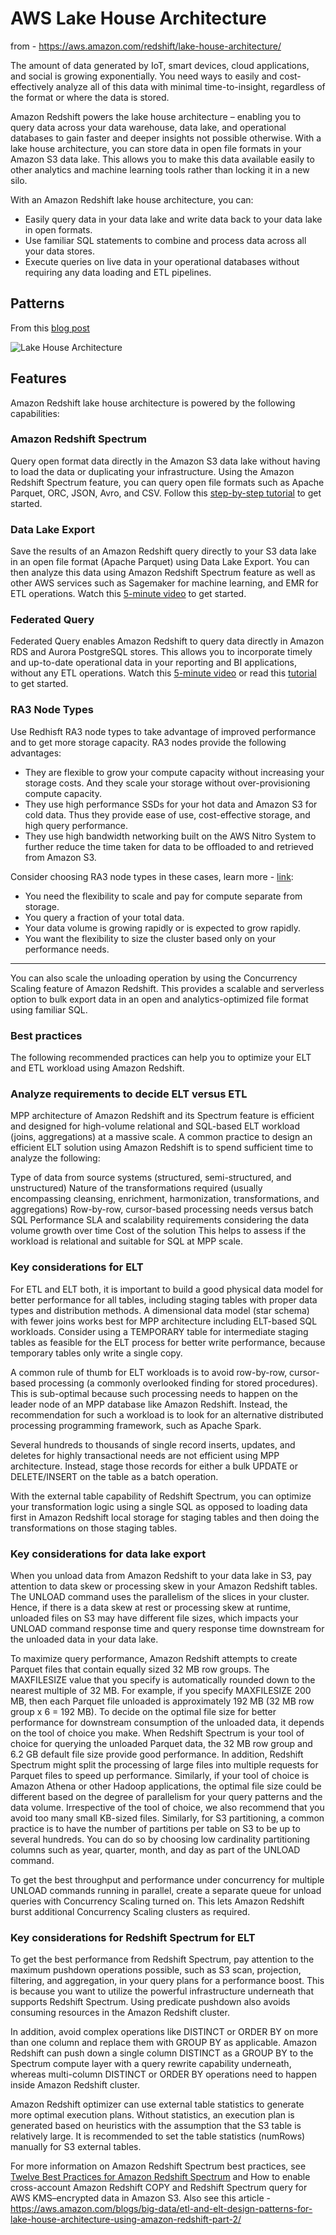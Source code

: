 # AWS Lake House Architecture

from - https://aws.amazon.com/redshift/lake-house-architecture/

The amount of data generated by IoT, smart devices, cloud applications, and social is growing exponentially. You need ways to easily and cost-effectively analyze all of this data with minimal time-to-insight, regardless of the format or where the data is stored.  

Amazon Redshift powers the lake house architecture – enabling you to query data across your data warehouse, data lake, and operational databases to gain faster and deeper insights not possible otherwise. With a lake house architecture, you can store data in open file formats in your Amazon S3 data lake. This allows you to make this data available easily to other analytics and machine learning tools rather than locking it in a new silo.  

With an Amazon Redshift lake house architecture, you can:  

- Easily query data in your data lake and write data back to your data lake in open formats.
- Use familiar SQL statements to combine and process data across all your data stores.
- Execute queries on live data in your operational databases without requiring any data loading and ETL pipelines.

## Patterns

From this [blog post](https://aws.amazon.com/blogs/big-data/etl-and-elt-design-patterns-for-lake-house-architecture-using-amazon-redshift-part-1/)

![Lake House Architecture](https://github.com/lynnlangit/Hello-AWS-Data-Services/blob/master/images/lake-house-arch.png)

## Features

Amazon Redshift lake house architecture is powered by the following capabilities:

### Amazon Redshift Spectrum
Query open format data directly in the Amazon S3 data lake without having to load the data or duplicating your infrastructure. Using the Amazon Redshift Spectrum feature, you can query open file formats such as Apache Parquet, ORC, JSON, Avro, and CSV. Follow this [step-by-step tutorial](https://docs.aws.amazon.com/redshift/latest/dg/c-getting-started-using-spectrum.html) to get started.

### Data Lake Export
Save the results of an Amazon Redshift query directly to your S3 data lake in an open file format (Apache Parquet) using Data Lake Export. You can then analyze this data using Amazon Redshift Spectrum feature as well as other AWS services such as Sagemaker for machine learning, and EMR for ETL operations. Watch this [5-minute video](https://www.youtube.com/watch?v=VXeQ8KcumGE) to get started.

### Federated Query
Federated Query enables Amazon Redshift to query data directly in Amazon RDS and Aurora PostgreSQL stores. This allows you to incorporate timely and up-to-date operational data in your reporting and BI applications, without any ETL operations. Watch this [5-minute video](https://youtu.be/Rt5ZjPBtFLo) or read this [tutorial](https://docs.aws.amazon.com/redshift/latest/dg/federated-overview.html) to get started.

### RA3 Node Types

Use Redhisft RA3 node types to take advantage of improved performance and to get more storage capacity. RA3 nodes provide the following advantages:
- They are flexible to grow your compute capacity without increasing your storage costs. And they scale your storage without over-provisioning compute capacity.
- They use high performance SSDs for your hot data and Amazon S3 for cold data. Thus they provide ease of use, cost-effective storage, and high query performance.
- They use high bandwidth networking built on the AWS Nitro System to further reduce the time taken for data to be offloaded to and retrieved from Amazon S3.

Consider choosing RA3 node types in these cases, learn more - [link](https://docs.aws.amazon.com/redshift/latest/mgmt/working-with-clusters.html#rs-ra3-node-types):

- You need the flexibility to scale and pay for compute separate from storage.
- You query a fraction of your total data.
- Your data volume is growing rapidly or is expected to grow rapidly.
- You want the flexibility to size the cluster based only on your performance needs.
---

You can also scale the unloading operation by using the Concurrency Scaling feature of Amazon Redshift. This provides a scalable and serverless option to bulk export data in an open and analytics-optimized file format using familiar SQL.

### Best practices
The following recommended practices can help you to optimize your ELT and ETL workload using Amazon Redshift.

### Analyze requirements to decide ELT versus ETL
MPP architecture of Amazon Redshift and its Spectrum feature is efficient and designed for high-volume relational and SQL-based ELT workload (joins, aggregations) at a massive scale. A common practice to design an efficient ELT solution using Amazon Redshift is to spend sufficient time to analyze the following:

Type of data from source systems (structured, semi-structured, and unstructured)
Nature of the transformations required (usually encompassing cleansing, enrichment, harmonization, transformations, and aggregations)
Row-by-row, cursor-based processing needs versus batch SQL
Performance SLA and scalability requirements considering the data volume growth over time
Cost of the solution
This helps to assess if the workload is relational and suitable for SQL at MPP scale.

### Key considerations for ELT
For ETL and ELT both, it is important to build a good physical data model for better performance for all tables, including staging tables with proper data types and distribution methods. A dimensional data model (star schema) with fewer joins works best for MPP architecture including ELT-based SQL workloads. Consider using a TEMPORARY table for intermediate staging tables as feasible for the ELT process for better write performance, because temporary tables only write a single copy.

A common rule of thumb for ELT workloads is to avoid row-by-row, cursor-based processing (a commonly overlooked finding for stored procedures). This is sub-optimal because such processing needs to happen on the leader node of an MPP database like Amazon Redshift. Instead, the recommendation for such a workload is to look for an alternative distributed processing programming framework, such as Apache Spark.

Several hundreds to thousands of single record inserts, updates, and deletes for highly transactional needs are not efficient using MPP architecture. Instead, stage those records for either a bulk UPDATE or DELETE/INSERT on the table as a batch operation.

With the external table capability of Redshift Spectrum, you can optimize your transformation logic using a single SQL as opposed to loading data first in Amazon Redshift local storage for staging tables and then doing the transformations on those staging tables.

### Key considerations for data lake export
When you unload data from Amazon Redshift to your data lake in S3, pay attention to data skew or processing skew in your Amazon Redshift tables. The UNLOAD command uses the parallelism of the slices in your cluster. Hence, if there is a data skew at rest or processing skew at runtime, unloaded files on S3 may have different file sizes, which impacts your UNLOAD command response time and query response time downstream for the unloaded data in your data lake.

To maximize query performance, Amazon Redshift attempts to create Parquet files that contain equally sized 32 MB row groups. The MAXFILESIZE value that you specify is automatically rounded down to the nearest multiple of 32 MB. For example, if you specify MAXFILESIZE 200 MB, then each Parquet file unloaded is approximately 192 MB (32 MB row group x 6 = 192 MB). To decide on the optimal file size for better performance for downstream consumption of the unloaded data, it depends on the tool of choice you make. When Redshift Spectrum is your tool of choice for querying the unloaded Parquet data, the 32 MB row group and 6.2 GB default file size provide good performance. In addition, Redshift Spectrum might split the processing of large files into multiple requests for Parquet files to speed up performance. Similarly, if your tool of choice is Amazon Athena or other Hadoop applications, the optimal file size could be different based on the degree of parallelism for your query patterns and the data volume. Irrespective of the tool of choice, we also recommend that you avoid too many small KB-sized files. Similarly, for S3 partitioning, a common practice is to have the number of partitions per table on S3 to be up to several hundreds. You can do so by choosing low cardinality partitioning columns such as year, quarter, month, and day as part of the UNLOAD command.

To get the best throughput and performance under concurrency for multiple UNLOAD commands running in parallel, create a separate queue for unload queries with Concurrency Scaling turned on. This lets Amazon Redshift burst additional Concurrency Scaling clusters as required.

### Key considerations for Redshift Spectrum for ELT
To get the best performance from Redshift Spectrum, pay attention to the maximum pushdown operations possible, such as S3 scan, projection, filtering, and aggregation, in your query plans for a performance boost. This is because you want to utilize the powerful infrastructure underneath that supports Redshift Spectrum. Using predicate pushdown also avoids consuming resources in the Amazon Redshift cluster.

In addition, avoid complex operations like DISTINCT or ORDER BY on more than one column and replace them with GROUP BY as applicable. Amazon Redshift can push down a single column DISTINCT as a GROUP BY to the Spectrum compute layer with a query rewrite capability underneath, whereas multi-column DISTINCT or ORDER BY operations need to happen inside Amazon Redshift cluster.

Amazon Redshift optimizer can use external table statistics to generate more optimal execution plans. Without statistics, an execution plan is generated based on heuristics with the assumption that the S3 table is relatively large. It is recommended to set the table statistics (numRows) manually for S3 external tables.

For more information on Amazon Redshift Spectrum best practices, see [Twelve Best Practices for Amazon Redshift Spectrum](https://aws.amazon.com/blogs/big-data/10-best-practices-for-amazon-redshift-spectrum/) and How to enable cross-account Amazon Redshift COPY and Redshift Spectrum query for AWS KMS–encrypted data in Amazon S3.  Also see this article - https://aws.amazon.com/blogs/big-data/etl-and-elt-design-patterns-for-lake-house-architecture-using-amazon-redshift-part-2/


